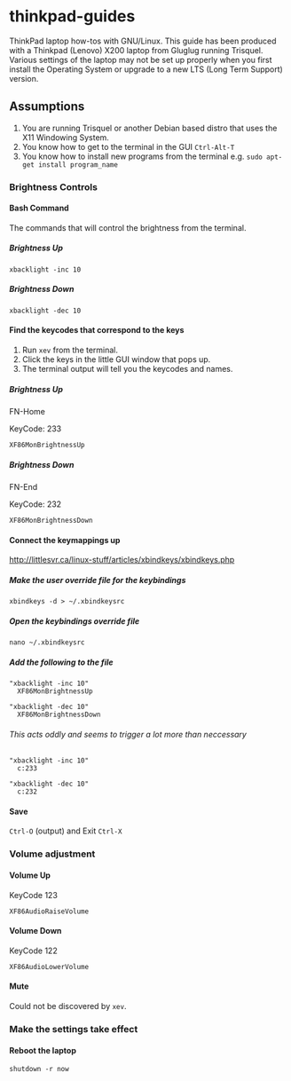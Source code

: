 # thinkpad-guides
ThinkPad laptop how-tos with GNU/Linux.
This guide has been produced with a Thinkpad (Lenovo) X200 laptop from Gluglug running Trisquel.
Various settings of the laptop may not be set up properly when you first install the Operating System or upgrade to a new LTS (Long Term Support) version.

## Assumptions
1. You are running Trisquel or another Debian based distro that uses the X11 Windowing System.
2. You know how to get to the terminal in the GUI ```Ctrl-Alt-T```
3. You know how to install new programs from the terminal e.g. ```sudo apt-get install program_name```

### Brightness Controls

#### Bash Command
The commands that will control the brightness from the terminal.

##### Brightness Up
```xbacklight -inc 10```

##### Brightness Down
```xbacklight -dec 10```

#### Find the keycodes that correspond to the keys

1. Run ```xev``` from the terminal.
2. Click the keys in the little GUI window that pops up.
3. The terminal output will tell you the keycodes and names.

##### Brightness Up
FN-Home

KeyCode: 233

```XF86MonBrightnessUp```

##### Brightness Down
FN-End

KeyCode: 232

```XF86MonBrightnessDown```

#### Connect the keymappings up

http://littlesvr.ca/linux-stuff/articles/xbindkeys/xbindkeys.php

##### Make the user override file for the keybindings
```xbindkeys -d > ~/.xbindkeysrc```

##### Open the keybindings override file
```nano ~/.xbindkeysrc```

##### Add the following to the file

```
"xbacklight -inc 10"
  XF86MonBrightnessUp

"xbacklight -dec 10"
  XF86MonBrightnessDown
```

###### This acts oddly and seems to trigger a lot more than neccessary
```
"xbacklight -inc 10"
  c:233

"xbacklight -dec 10"
  c:232
```

#### Save
```Ctrl-O``` (output) and Exit ```Ctrl-X```

### Volume adjustment

#### Volume Up
KeyCode 123

```XF86AudioRaiseVolume```

#### Volume Down
KeyCode 122

```XF86AudioLowerVolume```

#### Mute
Could not be discovered by ```xev```.

### Make the settings take effect

#### Reboot the laptop

```shutdown -r now```
